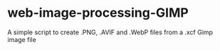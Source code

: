# web-image-processing-GIMP
A simple script to create .PNG, .AVIF and .WebP files from a .xcf Gimp image file
